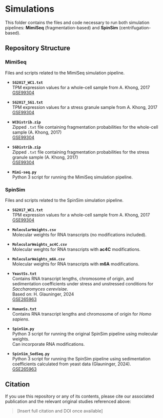 # Simulations

This folder contains the files and code necessary to run both simulation pipelines: **MimiSeq** (fragmentation-based) and **SpinSim** (centrifugation-based).

## Repository Structure

### MimiSeq

Files and scripts related to the MimiSeq simulation pipeline.

- **`SG2017_WC1.txt`**  
  TPM expression values for a whole-cell sample from A. Khong, 2017  
  [GSE99304](https://www.ncbi.nlm.nih.gov/geo/query/acc.cgi?acc=GSE99304)

- **`SG2017_SG1.txt`**  
  TPM expression values for a stress granule sample from A. Khong, 2017  
  [GSE99304](https://www.ncbi.nlm.nih.gov/geo/query/acc.cgi?acc=GSE99304)

- **`WCDistrib.zip`**  
  Zipped `.txt` file containing fragmentation probabilities for the whole-cell sample (A. Khong, 2017)  
  [GSE99304](https://www.ncbi.nlm.nih.gov/geo/query/acc.cgi?acc=GSE99304)

- **`SGDistrib.zip`**  
  Zipped `.txt` file containing fragmentation probabilities for the stress granule sample (A. Khong, 2017)  
  [GSE99304](https://www.ncbi.nlm.nih.gov/geo/query/acc.cgi?acc=GSE99304)

- **`Mimi-seq.py`**  
  Python 3 script for running the MimiSeq simulation pipeline.

### SpinSim

Files and scripts related to the SpinSim simulation pipeline.

- **`SG2017_WC1.txt`**  
  TPM expression values for a whole-cell sample from A. Khong, 2017  
  [GSE99304](https://www.ncbi.nlm.nih.gov/geo/query/acc.cgi?acc=GSE99304)

- **`MolecularWeights.csv`**  
  Molecular weights for RNA transcripts (no modifications included).

- **`MolecularWeights_ac4C.csv`**  
  Molecular weights for RNA transcripts with **ac4C** modifications.

- **`MolecularWeights_m6A.csv`**  
  Molecular weights for RNA transcripts with **m6A** modifications.

- **`YeastSs.txt`**  
  Contains RNA transcript lengths, chromosome of origin, and sedimentation coefficients under stress and unstressed conditions for *Saccharomyces cerevisiae*.  
  Based on: H. Glauninger, 2024  
  [GSE265963](https://www.ncbi.nlm.nih.gov/geo/query/acc.cgi?acc=GSE265963)

- **`HumanSs.txt`**  
  Contains RNA transcript lengths and chromosome of origin for *Homo sapiens*.

- **`SpinSim.py`**  
  Python 3 script for running the original SpinSim pipeline using molecular weights.  
  Can incorporate RNA modifications.

- **`SpinSim_SedSeq.py`**  
  Python 3 script for running the SpinSim pipeline using sedimentation coefficients calculated from yeast data (Glauninger, 2024).  
  [GSE265963](https://www.ncbi.nlm.nih.gov/geo/query/acc.cgi?acc=GSE265963)

## Citation

If you use this repository or any of its contents, please cite our associated publication and the relevant original studies referenced above:

> [Insert full citation and DOI once available]
